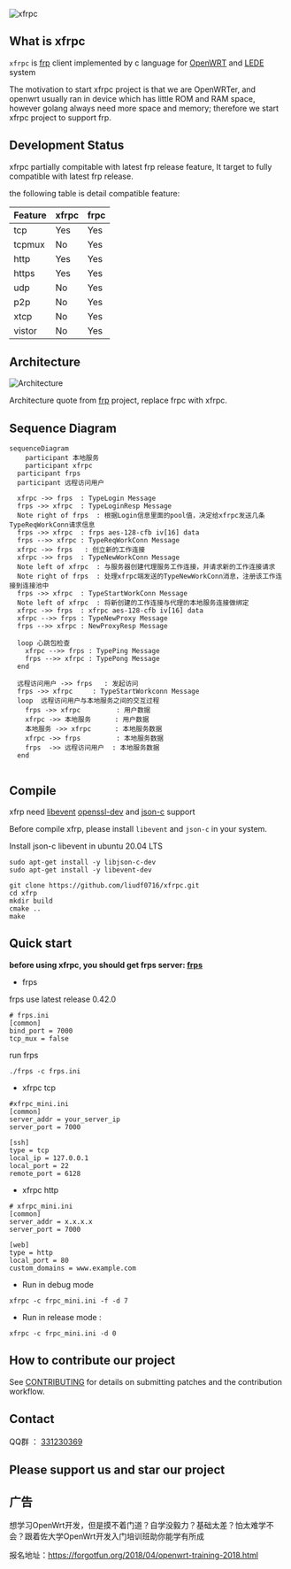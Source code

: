 ![xfrpc](https://github.com/liudf0716/xfrpc/blob/master/logo.png)


## What is xfrpc 

`xfrpc` is [frp](https://github.com/fatedier/frp) client implemented by c language for [OpenWRT](https://github.com/openwrt/openwrt) and [LEDE](https://github.com/lede-project/source) system

The motivation to start xfrpc project is that we are OpenWRTer, and openwrt usually ran in device which has little ROM and RAM space, however golang always need more space and memory; therefore we start xfrpc project to support frp.

## Development Status

xfrpc partially compitable with latest frp release feature, It target to fully compatible with latest frp release.

the following table is detail  compatible feature:

| Feature  | xfrpc | frpc |
| ------------- | ------------- | ---------|
| tcp  | Yes |	 Yes  |
| tcpmux  | No |	 Yes  |
| http  | Yes |	 Yes  |
| https  | Yes |  Yes  |
| udp  | No |  Yes  |
| p2p  | No |  Yes  |
| xtcp  | No |  Yes  |
| vistor  | No |  Yes  |



## Architecture

![Architecture](https://github.com/fatedier/frp/blob/dev/doc/pic/architecture.png?raw=true)

Architecture quote from [frp](https://github.com/fatedier/frp) project, replace frpc with xfrpc.

## Sequence Diagram

```mermaid
sequenceDiagram
	participant 本地服务
	participant xfrpc
  participant frps
  participant 远程访问用户
  
  xfrpc ->> frps  : TypeLogin Message
  frps ->> xfrpc  : TypeLoginResp Message
  Note right of frps  : 根据Login信息里面的pool值，决定给xfrpc发送几条TypeReqWorkConn请求信息
  frps ->> xfrpc  : frps aes-128-cfb iv[16] data
  frps -->> xfrpc : TypeReqWorkConn Message
  xfrpc ->> frps   : 创立新的工作连接
  xfrpc ->> frps  : TypeNewWorkConn Message
  Note left of xfrpc  : 与服务器创建代理服务工作连接，并请求新的工作连接请求
  Note right of frps  : 处理xfrpc端发送的TypeNewWorkConn消息，注册该工作连接到连接池中
  frps ->> xfrpc  : TypeStartWorkConn Message
  Note left of xfrpc  : 将新创建的工作连接与代理的本地服务连接做绑定
  xfrpc ->> frps  : xfrpc aes-128-cfb iv[16] data
  xfrpc -->> frps : TypeNewProxy Message
  frps -->> xfrpc : NewProxyResp Message
  
  loop 心跳包检查
    xfrpc -->> frps : TypePing Message
    frps -->> xfrpc : TypePong Message
  end
  
  远程访问用户 ->> frps   : 发起访问
  frps ->> xfrpc	 : TypeStartWorkconn Message
  loop  远程访问用户与本地服务之间的交互过程
    frps ->> xfrpc         : 用户数据
    xfrpc ->> 本地服务      : 用户数据
    本地服务 ->> xfrpc      : 本地服务数据
    xfrpc ->> frps         : 本地服务数据
    frps  ->> 远程访问用户  : 本地服务数据
  end
  
```

## Compile

xfrp need [libevent](https://github.com/libevent/libevent) [openssl-dev](https://github.com/openssl/openssl) and [json-c](https://github.com/json-c/json-c) support

Before compile xfrp, please install `libevent` and `json-c` in your system.

Install json-c libevent in ubuntu 20.04 LTS

```shell
sudo apt-get install -y libjson-c-dev
sudo apt-get install -y libevent-dev
```

```shell
git clone https://github.com/liudf0716/xfrpc.git
cd xfrp
mkdir build
cmake ..
make
```

## Quick start

**before using xfrpc, you should get frps server: [frps](https://github.com/fatedier/frp/releases)**

+ frps 

frps use latest release 0.42.0

```
# frps.ini
[common]
bind_port = 7000
tcp_mux = false
```

run frps

```
./frps -c frps.ini
```

+ xfrpc tcp

```
#xfrpc_mini.ini 
[common]
server_addr = your_server_ip
server_port = 7000

[ssh]
type = tcp
local_ip = 127.0.0.1
local_port = 22
remote_port = 6128
```

+ xfrpc http

```
# xfrpc_mini.ini 
[common]
server_addr = x.x.x.x
server_port = 7000

[web]
type = http
local_port = 80
custom_domains = www.example.com
```

+ Run in debug mode 

```shell
xfrpc -c frpc_mini.ini -f -d 7 
```

+ Run in release mode :

```shell
xfrpc -c frpc_mini.ini -d 0
```

## How to contribute our project

See [CONTRIBUTING](https://github.com/liudf0716/xfrpc/blob/master/CONTRIBUTING.md) for details on submitting patches and the contribution workflow.

## Contact

QQ群 ： [331230369](https://jq.qq.com/?_wv=1027&k=47QGEhL)


## Please support us and star our project

## 广告

想学习OpenWrt开发，但是摸不着门道？自学没毅力？基础太差？怕太难学不会？跟着佐大学OpenWrt开发入门培训班助你能学有所成

报名地址：https://forgotfun.org/2018/04/openwrt-training-2018.html
